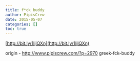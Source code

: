 ```yaml
---
title: f*ck buddy
author: PipisCrew
date: 2015-05-07
categories: []
toc: true
---
```


[http://bit.ly/1IjlQXn](http://bit.ly/1IjlQXn)

origin - http://www.pipiscrew.com/?p=2970 greek-fck-buddy